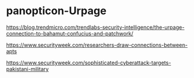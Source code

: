 # panopticon-Urpage

https://blog.trendmicro.com/trendlabs-security-intelligence/the-urpage-connection-to-bahamut-confucius-and-patchwork/

https://www.securityweek.com/researchers-draw-connections-between-apts

https://www.securityweek.com/sophisticated-cyberattack-targets-pakistani-military
